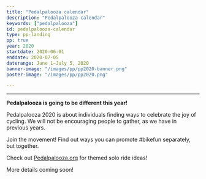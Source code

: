 ```yaml
---
title: "Pedalpalooza calendar"
description: "Pedalpalooza calendar"
keywords: ["pedalpalooza"]
id: pedalpalooza-calendar
type: pp-landing
pp: true
year: 2020
startdate: 2020-06-01
enddate: 2020-07-05
daterange: June 1–July 5, 2020
banner-image: "/images/pp/pp2020-banner.png"
poster-image: "/images/pp/pp2020.png"

---
```


----

<strong class="pp-headline">Pedalpalooza is going to be different this year!</strong>

Pedalpalooza 2020 is about individuals finding ways to celebrate the joy of cycling. We will not be encouraging people to gather, as we have in previous years.

Join the movement! Find out ways you can promote #bikefun separately, but together.

<p class="pp-headline">Check out <a href="http://pedalpalooza.org">Pedalpalooza.org</a> for themed solo ride ideas!</p>

More details coming soon!
